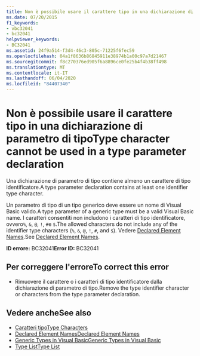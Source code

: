 ```yaml
---
title: Non è possibile usare il carattere tipo in una dichiarazione di parametro di tipo
ms.date: 07/20/2015
f1_keywords:
- vbc32041
- bc32041
helpviewer_keywords:
- BC32041
ms.assetid: 24f9a514-f3d4-46c3-805c-71225f6fec59
ms.openlocfilehash: 04a1f8636b86845911e38974b1a00c97a7d21467
ms.sourcegitcommit: f8c270376ed905f6a8896ce0fe25b4f4b38ff498
ms.translationtype: MT
ms.contentlocale: it-IT
ms.lasthandoff: 06/04/2020
ms.locfileid: "84407340"
---
```

# <a name="type-character-cannot-be-used-in-a-type-parameter-declaration"></a><span data-ttu-id="7d6fc-102">Non è possibile usare il carattere tipo in una dichiarazione di parametro di tipo</span><span class="sxs-lookup"><span data-stu-id="7d6fc-102">Type character cannot be used in a type parameter declaration</span></span>
<span data-ttu-id="7d6fc-103">Una dichiarazione di parametro di tipo contiene almeno un carattere di tipo identificatore.</span><span class="sxs-lookup"><span data-stu-id="7d6fc-103">A type parameter declaration contains at least one identifier type character.</span></span>  
  
 <span data-ttu-id="7d6fc-104">Un parametro di tipo di un tipo generico deve essere un nome di Visual Basic valido.</span><span class="sxs-lookup"><span data-stu-id="7d6fc-104">A type parameter of a generic type must be a valid Visual Basic name.</span></span> <span data-ttu-id="7d6fc-105">I caratteri consentiti non includono i caratteri di tipo identificatore, ovvero`%`, `&`, `@`, `!`, `#`e `$`.</span><span class="sxs-lookup"><span data-stu-id="7d6fc-105">The allowed characters do not include any of the identifier type characters (`%`, `&`, `@`, `!`, `#`, and `$`).</span></span> <span data-ttu-id="7d6fc-106">Vedere [Declared Element Names](../programming-guide/language-features/declared-elements/declared-element-names.md).</span><span class="sxs-lookup"><span data-stu-id="7d6fc-106">See [Declared Element Names](../programming-guide/language-features/declared-elements/declared-element-names.md).</span></span>  
  
 <span data-ttu-id="7d6fc-107">**ID errore:** BC32041</span><span class="sxs-lookup"><span data-stu-id="7d6fc-107">**Error ID:** BC32041</span></span>  
  
## <a name="to-correct-this-error"></a><span data-ttu-id="7d6fc-108">Per correggere l'errore</span><span class="sxs-lookup"><span data-stu-id="7d6fc-108">To correct this error</span></span>  
  
- <span data-ttu-id="7d6fc-109">Rimuovere il carattere o i caratteri di tipo identificatore dalla dichiarazione di parametro di tipo.</span><span class="sxs-lookup"><span data-stu-id="7d6fc-109">Remove the type identifier character or characters from the type parameter declaration.</span></span>  
  
## <a name="see-also"></a><span data-ttu-id="7d6fc-110">Vedere anche</span><span class="sxs-lookup"><span data-stu-id="7d6fc-110">See also</span></span>

- [<span data-ttu-id="7d6fc-111">Caratteri tipo</span><span class="sxs-lookup"><span data-stu-id="7d6fc-111">Type Characters</span></span>](../programming-guide/language-features/data-types/type-characters.md)
- [<span data-ttu-id="7d6fc-112">Declared Element Names</span><span class="sxs-lookup"><span data-stu-id="7d6fc-112">Declared Element Names</span></span>](../programming-guide/language-features/declared-elements/declared-element-names.md)
- [<span data-ttu-id="7d6fc-113">Generic Types in Visual Basic</span><span class="sxs-lookup"><span data-stu-id="7d6fc-113">Generic Types in Visual Basic</span></span>](../programming-guide/language-features/data-types/generic-types.md)
- [<span data-ttu-id="7d6fc-114">Type List</span><span class="sxs-lookup"><span data-stu-id="7d6fc-114">Type List</span></span>](../language-reference/statements/type-list.md)
